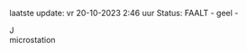 laatste update: 
vr 20-10-2023  2:46   uur 
Status: FAALT - geel - 
<div class="service R">J</div><div class="service Y">microstation</div>